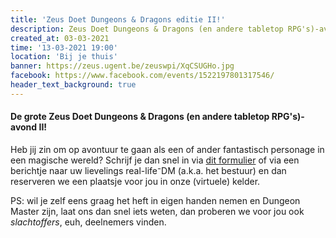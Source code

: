 ```yaml
---
title: 'Zeus Doet Dungeons & Dragons editie II!'
description: Zeus Doet Dungeons & Dragons (en andere tabletop RPG's)-avond 2
created_at: 03-03-2021
time: '13-03-2021 19:00'
location: 'Bij je thuis'
banner: https://zeus.ugent.be/zeuswpi/XqCSUGHo.jpg
facebook: https://www.facebook.com/events/1522197801317546/
header_text_background: true
---
```


#### De grote Zeus Doet Dungeons & Dragons (en andere tabletop RPG's)-avond II!
Heb jij zin om op avontuur te gaan als een of ander fantastisch personage in een magische wereld? Schrijf je dan snel in via 
[dit formulier](https://forms.gle/1r4JTNBTazGMZxDcA) of via een berichtje naar uw lievelings real-life⁻DM (a.k.a. het bestuur) en dan reserveren we een plaatsje voor jou in onze (virtuele) kelder.




PS: wil je zelf eens graag het heft in eigen handen nemen en Dungeon Master zijn, laat ons dan snel iets weten, dan proberen we voor jou ook *slachtoffers*, euh, deelnemers vinden.

